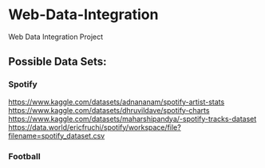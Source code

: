 # Web-Data-Integration
Web Data Integration Project


## Possible Data Sets:

### Spotify
https://www.kaggle.com/datasets/adnananam/spotify-artist-stats
https://www.kaggle.com/datasets/dhruvildave/spotify-charts
https://www.kaggle.com/datasets/maharshipandya/-spotify-tracks-dataset
https://data.world/ericfruchi/spotify/workspace/file?filename=spotify_dataset.csv

### Football

